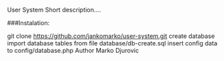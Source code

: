 User System
Short description....

###Instalation:

git clone https://github.com/jankomarko/user-system.git
create database
import database tables from file database/db-create.sql
insert config data to config/database.php
Author
Marko Djurovic
